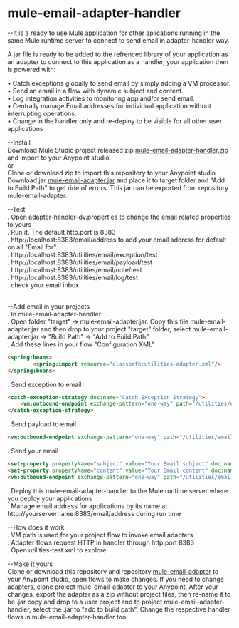 # mule-email-adapter-handler

--It is a ready to use Mule application for other aplications running in the same Mule runtime server to connect to send email in adapter-handler way.</br>

A jar file is ready to be added to the refrenced library of your application as an adapter to connect to this application as a handler, your application then is powered with:<br/>

•	Catch exceptions globally to send email by simply adding a VM processor. </br>
•	Send an email in a flow with dynamic subject and content. </br>
•	Log integration activities to monitoring app and/or send email. </br>
•	Centrally manage Email addresses for individual application without interrupting operations.</br>
•	Change in the handler only and re-deploy to be visible for all other user applications</br>

--Install<br/>
Download Mule Studio project released zip <a href="https://github.com/kunji01/mule-email-adapter-handler/files/1162714/mule-email-adapter-handler.zip"> mule-email-adapter-handler.zip </a> and import to your Anypoint studio.</br>
 or<br/>
Clone or download zip to import this repository to your Anypoint studio</br>
Download jar <a href="https://github.com/kunji01/mule-email-adapter-handler/blob/master/target/mule-email-adapter.jar">mule-email-adapter.jar</a> and place it to target folder and "Add to Build Path" to get ride of errors. This jar can be exported from repository mule-email-adapter.<br/>

--Test</br>
. Open adapter-handler-dv.properties to change the email related properties to yours</br>
. Run it. The default http.port is 8383</br>
. http://localhost:8383/email/address to add your email address for default on all "Email for".</br>
. http://localhost:8383/utilities/email/exception/test</br>
. http://localhost:8383/utilities/email/payload/test</br>
. http://localhost:8383/utilities/email/note/test</br>
. http://localhost:8383/utilities/email/log/test</br>
. check your email inbox</br><br/>

--Add email in your projects</br>
. In mule-email-adapter-handler<br/>
. Open folder "target" -&gt; mule-email-adapter.jar. Copy this file mule-email-adapter.jar and then drop to your project "target" folder, select mule-email-adapter.jar -&gt; "Build Path" -&gt; "Add to Build Path" <br/>
. Add these lines in your flow "Configuration XML"
```html
<spring:beans>
        <spring:import resource="classpath:utilities-adapter.xml"/>
</spring:beans>
```
. Send exception to email<br/>
```html
<catch-exception-strategy doc:name="Catch Exception Strategy">
    <vm:outbound-endpoint exchange-pattern="one-way" path="/utilities/email/exception" doc:name="VM" connector-ref="utilitiesAdapter_VM"/>
</catch-exception-strategy>
```

. Send payload to email<br/>
```html
<vm:outbound-endpoint exchange-pattern="one-way" path="/utilities/email/payload" connector-ref="utilitiesAdapter_VM" doc:name="VM"/>
```

. Send your email<br/>
```html
<set-property propertyName="subject" value="Your Email subject" doc:name="subject"/>
<set-property propertyName="content" value="Your Email content" doc:name="content"/>
<vm:outbound-endpoint exchange-pattern="one-way" path="/utilities/email/note" doc:name="VM" connector-ref="utilitiesAdapter_VM"/>
```

. Deploy this mule-email-adapter-handler to the Mule runtime server where you deploy your applications<br/>
. Manage email address for applications by its name at http://yourservername:8383/email/address during run time<br/>

--How does it work<br>
. VM path is used for your project flow to invoke email adapters<br/>
. Adapter flows request HTTP in handler through http.port 8383<br/>
. Open utilities-test.xml to explore<br/>
 

--Make it yours<br/>
Clone or download this repository and repository <a href="https://github.com/kunji01/mule-email-adapter">mule-email-adapter</a> to your Anypoint studio, open flows to make changes. If you need to change adapters, clone project mule-email-adapter to your
Anypoint. After your changes, export the adapter as a zip without project files, then re-name it to be .jar
copy and drop to a user project and to project mule-email-adapter-handler, select the .jar to "add to build path". Change the respective handler flows in mule-email-adapter-handler too.</br>



